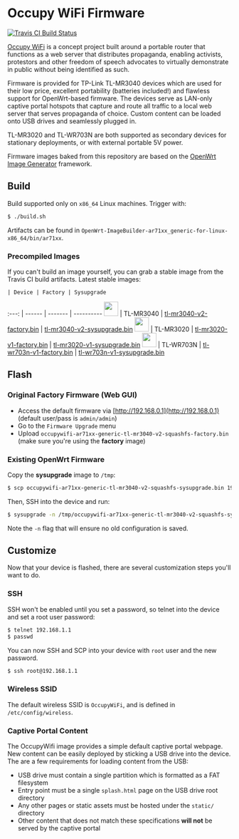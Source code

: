 # Occupy WiFi Firmware

[![Travis CI Build Status](https://travis-ci.org/occupywifi/firmware.svg)](https://travis-ci.org/occupywifi/firmware)

[Occupy WiFi](http://occupywifi.org/en) is a concept project built around a portable router that functions as a web server that distributes propaganda, enabling activists, protestors and other freedom of speech advocates to virtually demonstrate in public without being identified as such.

Firmware is provided for TP-Link TL-MR3040 devices which are used for their low price, excellent portability (batteries included!) and flawless support for OpenWrt-based firmware. The devices serve as LAN-only captive portal hotspots that capture and route all traffic to a local web server that serves propaganda of choice. Custom content can be loaded onto USB drives and seamlessly plugged in.

TL-MR3020 and TL-WR703N are both supported as secondary devices for stationary deployments, or with external portable 5V power.

Firmware images baked from this repository are based on the [OpenWrt Image Generator](http://wiki.openwrt.org/doc/howto/obtain.firmware.generate) framework.

## Build

Build supported only on `x86_64` Linux machines. Trigger with:

```bash
$ ./build.sh
```

Artifacts can be found in `OpenWrt-ImageBuilder-ar71xx_generic-for-linux-x86_64/bin/ar71xx`.

### Precompiled Images

If you can't build an image yourself, you can grab a stable image from the Travis CI build artifacts. Latest stable images:

    | Device | Factory | Sysupgrade
:---: | ------ | ------- | ----------
<img src="http://i.imgur.com/JxfpPkZ.png" height="32"> | TL-MR3040 | [tl-mr3040-v2-factory.bin](https://s3.amazonaws.com/occupywifi-firmware/occupywifi/firmware/32/32.1/occupywifi-ar71xx-generic-tl-mr3040-v2-squashfs-factory.bin) | [tl-mr3040-v2-sysupgrade.bin](https://s3.amazonaws.com/occupywifi-firmware/occupywifi/firmware/32/32.1/occupywifi-ar71xx-generic-tl-mr3040-v2-squashfs-sysupgrade.bin)
<img src="http://i.imgur.com/qr6P4q5.png" height="32"> | TL-MR3020 | [tl-mr3020-v1-factory.bin](https://s3.amazonaws.com/occupywifi-firmware/occupywifi/firmware/32/32.1/occupywifi-ar71xx-generic-tl-mr3020-v1-squashfs-factory.bin) | [tl-mr3020-v1-sysupgrade.bin](https://s3.amazonaws.com/occupywifi-firmware/occupywifi/firmware/32/32.1/occupywifi-ar71xx-generic-tl-mr3020-v1-squashfs-sysupgrade.bin)
<img src="http://i.imgur.com/CcF5Rlo.png" height="32"> | TL-WR703N | [tl-wr703n-v1-factory.bin](https://s3.amazonaws.com/occupywifi-firmware/occupywifi/firmware/32/32.1/occupywifi-ar71xx-generic-tl-wr703n-v1-squashfs-factory.bin) | [tl-wr703n-v1-sysupgrade.bin](https://s3.amazonaws.com/occupywifi-firmware/occupywifi/firmware/32/32.1/occupywifi-ar71xx-generic-tl-wr703n-v1-squashfs-sysupgrade.bin)


## Flash

### Original Factory Firmware (Web GUI)

 - Access the default firmware via [http://192.168.0.1](http://192.168.0.1) (default user/pass is `admin/admin`)
 - Go to the `Firmware Upgrade` menu
 - Upload `occupywifi-ar71xx-generic-tl-mr3040-v2-squashfs-factory.bin` (make sure you're using the **factory** image)

### Existing OpenWrt Firmware

Copy the **sysupgrade** image to `/tmp`:

```bash
$ scp occupywifi-ar71xx-generic-tl-mr3040-v2-squashfs-sysupgrade.bin 192.168.1.1:/tmp
```

Then, SSH into the device and run:

```bash
$ sysupgrade -n /tmp/occupywifi-ar71xx-generic-tl-mr3040-v2-squashfs-sysupgrade.bin
```

Note the `-n` flag that will ensure no old configuration is saved.

## Customize

Now that your device is flashed, there are several customization steps you'll want to do.

### SSH

SSH won't be enabled until you set a password, so telnet into the device and set a root user password:

```bash
$ telnet 192.168.1.1
$ passwd
```

You can now SSH and SCP into your device with `root` user and the new password.

```bash
$ ssh root@192.168.1.1
```

### Wireless SSID

The default wireless SSID is `OccupyWiFi`, and is defined in `/etc/config/wireless`.

### Captive Portal Content

The OccupyWifi image provides a simple default captive portal webpage. New content can be easily deployed by sticking a USB drive into the device. The are a few requirements for loading content from the USB:

 - USB drive must contain a single partition which is formatted as a FAT filesystem
 - Entry point must be a single `splash.html` page on the USB drive root directory
 - Any other pages or static assets must be hosted under the `static/` directory
 - Other content that does not match these specifications **will not** be served by the captive portal
